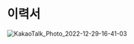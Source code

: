 # 이력서


![KakaoTalk_Photo_2022-12-29-16-41-03](https://user-images.githubusercontent.com/73637960/209919503-fe247ca1-72d9-4b6e-8a73-6d678a672e9a.jpeg)



